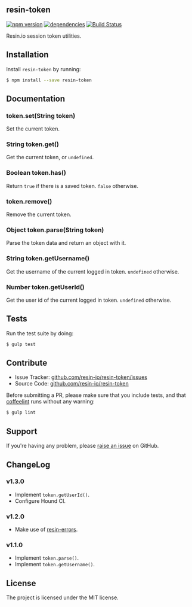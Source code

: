 resin-token
-------------

[![npm version](https://badge.fury.io/js/resin-token.svg)](http://badge.fury.io/js/resin-token)
[![dependencies](https://david-dm.org/resin-io/resin-token.png)](https://david-dm.org/resin-io/resin-token.png)
[![Build Status](https://travis-ci.org/resin-io/resin-token.svg?branch=master)](https://travis-ci.org/resin-io/resin-token)

Resin.io session token utilities.

Installation
------------

Install `resin-token` by running:

```sh
$ npm install --save resin-token
```

Documentation
-------------

### token.set(String token)

Set the current token.

### String token.get()

Get the current token, or `undefined`.

### Boolean token.has()

Return `true` if there is a saved token. `false` otherwise.

### token.remove()

Remove the current token.

### Object token.parse(String token)

Parse the token data and return an object with it.

### String token.getUsername()

Get the username of the current logged in token. `undefined` otherwise.

### Number token.getUserId()

Get the user id of the current logged in token. `undefined` otherwise.

Tests
-----

Run the test suite by doing:

```sh
$ gulp test
```

Contribute
----------

- Issue Tracker: [github.com/resin-io/resin-token/issues](https://github.com/resin-io/resin-token/issues)
- Source Code: [github.com/resin-io/resin-token](https://github.com/resin-io/resin-token)

Before submitting a PR, please make sure that you include tests, and that [coffeelint](http://www.coffeelint.org/) runs without any warning:

```sh
$ gulp lint
```

Support
-------

If you're having any problem, please [raise an issue](https://github.com/resin-io/resin-token/issues/new) on GitHub.

ChangeLog
---------

### v1.3.0

- Implement `token.getUserId()`.
- Configure Hound CI.

### v1.2.0

- Make use of [resin-errors](https://github.com/resin-io/resin-errors).

### v1.1.0

- Implement `token.parse()`.
- Implement `token.getUsername()`.

License
-------

The project is licensed under the MIT license.

